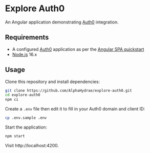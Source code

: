 # Explore Auth0

An Angular application demonstrating [Auth0](https://auth0.com) integration.

## Requirements

* A configured [Auth0](https://auth0.com) application as per the [Angular SPA
  quickstart](https://auth0.com/docs/quickstart/spa/angular)
* [Node.js](https://nodejs.org) 16.x

## Usage

Clone this repository and install dependencies:

```bash
git clone https://github.com/AlphaHydrae/explore-auth0.git
cd explore-auth0
npm ci
```

Create a `.env` file then edit it to fill in your Auth0 domain and client ID:

```bash
cp .env.sample .env
```

Start the application:

```bash
npm start
```

Visit http://localhost:4200.
